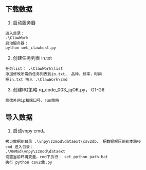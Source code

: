 ## 下载数据
1. 启动服务器

```
进入目录：
.\ClawWork
启动服务器：
python web_clawhost.py
```

2. 创建任务列表 in.txt

```
任务list： .\ClawWork\list
添加修改所需的任务列表到in.txt， 品种，频率，时间
把in.txt 拖入 .\ClawWork\cmd
```

3. 创建RQ策略 rq_code_003_jqOK.py， G1-G6

```
修改外网ip和端口号，run策略
```

## 导入数据

1. 启动vnpy cmd。

```
拷贝数据到目录 .\vnpy\zzmod\dataext\csv2db， 把数据解压缩到本路径
cmd 进入目录：
.\VNMod\vnpy\zzmod\dataext
设置当前环境变量，cmd下执行： set_python_path.bat
执行 python csv2db.py
```